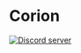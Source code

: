 # Corion

<a href="https://discord.gg/HbGYtb2"><img src="https://discordapp.com/api/guilds/654664596732248074/widget.json" alt="Discord server"/></a>
